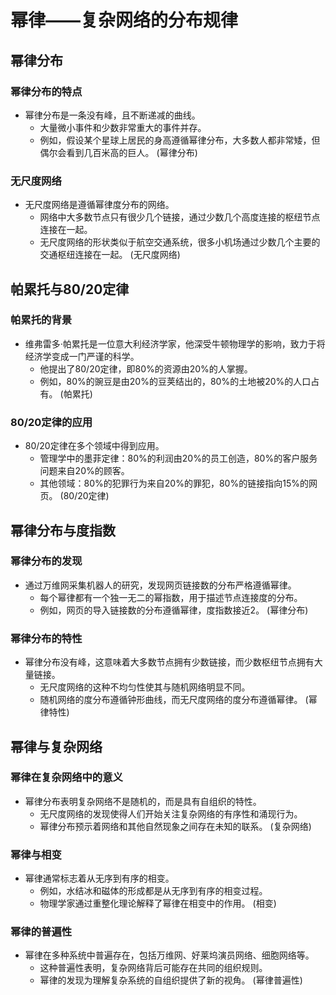 # 幂律——复杂网络的分布规律

## 幂律分布

### 幂律分布的特点
* 幂律分布是一条没有峰，且不断递减的曲线。
  * 大量微小事件和少数非常重大的事件并存。
  * 例如，假设某个星球上居民的身高遵循幂律分布，大多数人都非常矮，但偶尔会看到几百米高的巨人。
(幂律分布)

### 无尺度网络
* 无尺度网络是遵循幂律度分布的网络。
  * 网络中大多数节点只有很少几个链接，通过少数几个高度连接的枢纽节点连接在一起。
  * 无尺度网络的形状类似于航空交通系统，很多小机场通过少数几个主要的交通枢纽连接在一起。
(无尺度网络)

## 帕累托与80/20定律

### 帕累托的背景
* 维弗雷多·帕累托是一位意大利经济学家，他深受牛顿物理学的影响，致力于将经济学变成一门严谨的科学。
  * 他提出了80/20定律，即80%的资源由20%的人掌握。
  * 例如，80%的豌豆是由20%的豆荚结出的，80%的土地被20%的人口占有。
(帕累托)

### 80/20定律的应用
* 80/20定律在多个领域中得到应用。
  * 管理学中的墨菲定律：80%的利润由20%的员工创造，80%的客户服务问题来自20%的顾客。
  * 其他领域：80%的犯罪行为来自20%的罪犯，80%的链接指向15%的网页。
(80/20定律)

## 幂律分布与度指数

### 幂律分布的发现
* 通过万维网采集机器人的研究，发现网页链接数的分布严格遵循幂律。
  * 每个幂律都有一个独一无二的幂指数，用于描述节点连接度的分布。
  * 例如，网页的导入链接数的分布遵循幂律，度指数接近2。
(幂律分布)

### 幂律分布的特性
* 幂律分布没有峰，这意味着大多数节点拥有少数链接，而少数枢纽节点拥有大量链接。
  * 无尺度网络的这种不均匀性使其与随机网络明显不同。
  * 随机网络的度分布遵循钟形曲线，而无尺度网络的度分布遵循幂律。
(幂律特性)

## 幂律与复杂网络

### 幂律在复杂网络中的意义
* 幂律分布表明复杂网络不是随机的，而是具有自组织的特性。
  * 无尺度网络的发现使得人们开始关注复杂网络的有序性和涌现行为。
  * 幂律分布预示着网络和其他自然现象之间存在未知的联系。
(复杂网络)

### 幂律与相变
* 幂律通常标志着从无序到有序的相变。
  * 例如，水结冰和磁体的形成都是从无序到有序的相变过程。
  * 物理学家通过重整化理论解释了幂律在相变中的作用。
(相变)

### 幂律的普遍性
* 幂律在多种系统中普遍存在，包括万维网、好莱坞演员网络、细胞网络等。
  * 这种普遍性表明，复杂网络背后可能存在共同的组织规则。
  * 幂律的发现为理解复杂系统的自组织提供了新的视角。
(幂律普遍性)